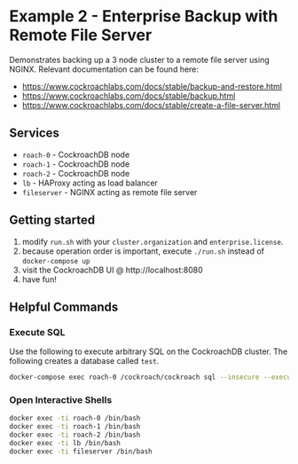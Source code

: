 # Example 2 - Enterprise Backup with Remote File Server
Demonstrates backing up a 3 node cluster to a remote file server using NGINX.  Relevant documentation can be found here:

* https://www.cockroachlabs.com/docs/stable/backup-and-restore.html
* https://www.cockroachlabs.com/docs/stable/backup.html
* https://www.cockroachlabs.com/docs/stable/create-a-file-server.html

## Services
* `roach-0` - CockroachDB node
* `roach-1` - CockroachDB node
* `roach-2` - CockroachDB node
* `lb` - HAProxy acting as load balancer
* `fileserver` - NGINX acting as remote file server

## Getting started
1) modify `run.sh` with your `cluster.organization` and `enterprise.license`.
2) because operation order is important, execute `./run.sh` instead of `docker-compose up`
3) visit the CockroachDB UI @ http://localhost:8080
4) have fun!

## Helpful Commands

### Execute SQL
Use the following to execute arbitrary SQL on the CockroachDB cluster.  The following creates a database called `test`.
```bash
docker-compose exec roach-0 /cockroach/cockroach sql --insecure --execute="CREATE DATABASE test;"
```

### Open Interactive Shells
```bash
docker exec -ti roach-0 /bin/bash
docker exec -ti roach-1 /bin/bash
docker exec -ti roach-2 /bin/bash
docker exec -ti lb /bin/bash
docker exec -ti fileserver /bin/bash
```